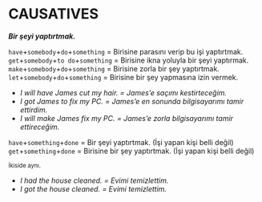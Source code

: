 # CAUSATIVES

***Bir şeyi yaptırtmak.***

`have`+`somebody`+`do`+`something` = Birisine parasını verip bu işi yaptırtmak. <br>
`get`+`somebody`+`to do`+`something` = Birisine ikna yoluyla bir şeyi yaptırmak. <br>
`make`+`somebody`+`do`+`something` = Birisine zorla bir şey yaptırtmak. <br>
`let`+`somebody`+`do`+`something` = Birisine bir şey yapmasına izin vermek. <br>

* _I will have James cut my hair. = James’e saçımı kestirteceğim._ <br>
* _I got James to fix my PC. = James’e en sonunda bilgisayarımı tamir ettirdim._ <br>
* _I will make James fix my PC. = James’e zorla bilgisayarımı tamir ettireceğim._ <br>

`have`+`something`+`done` = Bir şeyi yaptırtmak. (İşi yapan kişi belli değil) <br>
`get`+`something`+`done` = Birisine bir şey yaptırtmak. (İşi yapan kişi belli değil)

<sup>İkiside aynı.</sup>

* _I had the house cleaned. = Evimi temizlettim._
* _I got the house cleaned. = Evimi temizlettim._ 

